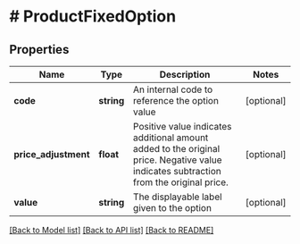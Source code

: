 # # ProductFixedOption

## Properties

Name | Type | Description | Notes
------------ | ------------- | ------------- | -------------
**code** | **string** | An internal code to reference the option value | [optional]
**price_adjustment** | **float** | Positive value indicates additional amount added to the original price. Negative value indicates subtraction from the original price. | [optional]
**value** | **string** | The displayable label given to the option | [optional]

[[Back to Model list]](../../README.md#models) [[Back to API list]](../../README.md#endpoints) [[Back to README]](../../README.md)
